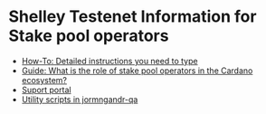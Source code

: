 # Shelley Testenet Information for Stake pool operators

- [How-To: Detailed instructions you need to type](./docs/stake_pool_operator_how_to.md)
- [Guide: What is the role of stake pool operators in the Cardano ecosystem?](https://testnet.iohkdev.io/en/cardano/shelley/get-started/guide-for-stake-pool-operators/)
- [Suport portal](https://iohk.zendesk.com/hc/en-us/categories/360002383814-Shelley-Networked-Testnet)
- [Utility scripts in jormngandr-qa](https://github.com/input-output-hk/jormungandr-qa/tree/master/)
